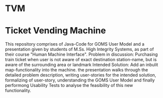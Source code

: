 # TVM
# Ticket Vending Machine
This repository comprises of Java-Code for GOMS User Model and a presentation given by students of M.Ss. High Integrity Systems, as part of their course "Human Machine Interface".
Problem in discussion: Purchasing train ticket when user is not aware of exact destination station-name, but is aware of the surrounding area or landmark
Intended Solution: Add an inbulit map-functionality into the machine.
the presentation walks through the detailed problem description, writing user-stories for the intended solution, formalizing of user-story, understanding the GOMS User Model and finally performong Usability Tests to analyse the feasibility of this new functionality.
